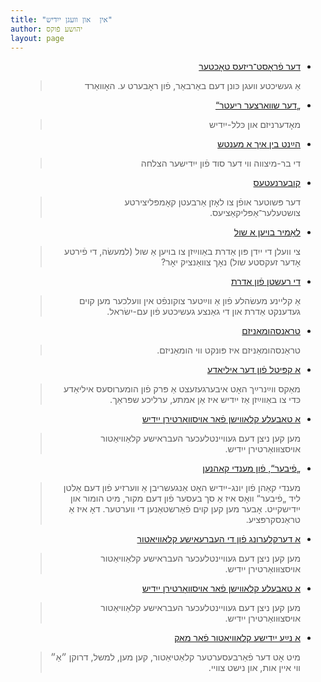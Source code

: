```yaml
---
title: "אין  און וועגן ייִדיש"
author: יהושע פֿוקס
layout: page
---
```


<div dir='rtl'>

<ul>
   <li>
   <a href="/yiddish/דער פֿראָסט־ריזעס טאָכטער">
דער פֿראָסט־ריזעס טאָכטער </a>

  <blockquote> אַ געשיכטע װעגן כּונן דעם באַרבאַר, פֿון ראָבערט ע. האָװאַרד
       </blockquote>

</li>

   <li>
   <a href="/yiddish/דער שוואַרצער ריטער">
„דער שװאַרצער ריעטר“   </a>

  <blockquote> מאָדערניזם און כּלל-ייִדיש
       </blockquote>
</li>

   <li><a href="/yiddish/הײַנט בין איך אַ מענטש/">
     הײַנט בין איך אַ מענטש</a>  
  <blockquote> די בר-מיצווה ווי דער סוד פֿון ייִדישער הצלחה
       </blockquote>
</li>

   <li><a href="/yiddish/קובערנעטעס/"> קובערנעטעס</a>  
  <blockquote>דער פּשוטער אופֿן צו לאָזן אַרבעטן קאָמפּליצירטע צושטעלער־אַפּליקאַציעס.
       </blockquote>
</li>
<li>
 <a href="/yiddish/לאָמיר בויען אַ שול/">
   לאָמיר בויען אַ שול</a>  

  <blockquote>צי וועלן די ייִדן פּון אַדרת באַווײַזן צו בויען אַ שול (למעשׂה, די פֿירטע אָדער זעקסטע שול)
    נאָך צוואַנציק יאָר?
     </blockquote>
</li>
<li>
<a href="/yiddish/די רעשטן פֿון אַדרת/">
  די רעשטן פֿון אַדרת</a>
<blockquote>
אַ קליינע מעשׂהלע פֿון אַ ווײַטער צוקונפֿט אין וועלכער
מען קוים געדענקט אַדרת און די גאַנצע געשיכטע פֿון עם-ישׂראל.
</blockquote>
</li>
<li>
<a href="/yiddish/טראַנסהומאַניזם איז הומאַניזם/">
  טראַנסהומאַניזם</a>
<blockquote>
טראַנסהומאַניזם איז פּונקט ווי הומאַניזם.
</blockquote>
</li>
 <li>
 <a href="/yiddish/weinreich">אַ קפּיטל
 פֿון דער איליאַדע
 </a>
 <blockquote>
מאַקס ווײַנרײַך האָט איבערגעזעצט אַ פּרק פֿון הומערוסעס איליאַדע כּדי צו באַווײַזן אַז ייִדיש איז אַן אמתע, ערליכע שפּראַך.
</blockquote>
</li>

<li>
<a href="/yiddish/mac-nikud-table.html">אַ טאַבעלע קלאַװישן  פֿאַר אויסװאָרטירן ייִדיש
</a>

<blockquote>
  מען קען ניצן דעם געוויינטלעכער העבראישע קלאַוויאַטור אויסצוּוואַרטירן ייִדיש.
</blockquote>

</li>
<li>
<a href="/yiddish/מענדי כּהנאס פֿיבער">
„פֿיבער“,
פֿון מענדי קאַהנען 
</a>

<blockquote>
מענדי קאַהן פֿון יונג-ייִדיש האָט אַנגעשריבן אַ װערזיע פֿון 
דעם אַלטן ליד 
„פֿיבער“ 
װאָס איז אַ סך בעסער פֿון דעם מקור, מיט הומור און ייִדישקייט.
אָבער מען קען קױם פֿאַרשטאַנען די װערטער.
דאָ איז אַ 
טראַנסקרפּציע.
  </blockquote>
</li>



<li>
<a href="/yiddish/mac-nikud">אַ דערקלערונג
פֿון די העברעאישע קלאַוויאַטור
</a>

<blockquote>
  מען קען ניצן דעם געוויינטלעכער העבראישע קלאַוויאַטור אויסצוּוואַרטירן ייִדיש.
</blockquote>
</li>
<li>
<a href="/yiddish/mac-nikud-table.html">אַ טאַבעלע קלאַװישן  פֿאַר אויסװאָרטירן ייִדיש
</a>
<blockquote>
  מען קען ניצן דעם געוויינטלעכער העבראישע קלאַוויאַטור אויסצוּוואַרטירן ייִדיש.
</blockquote>
</li>
<li>
<a href="/yiddish/new-yiddish-keyboard">אַ נײַע   
ייִדישע קלאַוויאַטור פֿאַר מאַק
</a>
<blockquote>

 מיט אָט דער פֿאַרבעסערטער קלאַטיאַטור, קען מען, למשל, דרוקן ״אַ״ ווי איין אות, און נישט צוויי.
 </blockquote>
</li>





</ul>
</div>
